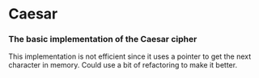 # Caesar
### The basic implementation of the Caesar cipher
This implementation is not efficient since it uses a pointer to get the next character in memory.
Could use a bit of refactoring to make it better.
